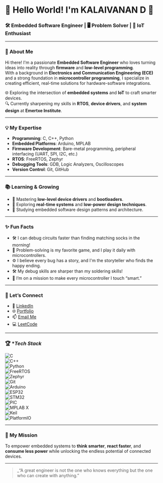 # 👋 Hello World! I'm KALAIVANAN D 🚀  
### 🛠 Embedded Software Engineer | 🖥️ Problem Solver | 📡 IoT Enthusiast  

---

### 🌟 **About Me**
Hi there! I'm a passionate **Embedded Software Engineer** who loves turning ideas into reality through **firmware** and **low-level programming**.  
With a background in **Electronics and Communication Engineering (ECE)** and a strong foundation in **microcontroller programming**, I specialize in creating efficient, real-time solutions for hardware-software integrations.  

🌐 Exploring the intersection of **embedded systems** and **IoT** to craft smarter devices.  
🔍 Currently sharpening my skills in **RTOS**, **device drivers**, and **system design** at **Emertxe Institute**.  

---

### 💡 **My Expertise**
- **Programming**: C, C++, Python  
- **Embedded Platforms**: Arduino, MPLAB
- **Firmware Development**: Bare-metal programming, peripheral interfacing (UART, SPI, I2C, etc.)  
- **RTOS**: FreeRTOS, Zephyr  
- **Debugging Tools**: GDB, Logic Analyzers, Oscilloscopes  
- **Version Control**: Git, GitHub  

---

### 📚 **Learning & Growing**
- 🌟 Mastering **low-level device drivers** and **bootloaders**.  
- 🚀 Exploring **real-time systems** and **low-power design techniques**.  
- 🧠 Studying embedded software design patterns and architecture.  

---

### ✨ **Fun Facts**
- 🛠 I can debug circuits faster than finding matching socks in the morning!
- 🧩 Problem-solving is my favorite game, and I play it daily with microcontrollers.
- ⚙️ I believe every bug has a story, and I'm the storyteller who finds the happy ending.
- 🛠 My debug skills are sharper than my soldering skills!  
- 🌱 I’m on a mission to make every microcontroller I touch “smart.”  

---

### 🔗 **Let’s Connect**
- 💼 [LinkedIn](www.linkedin.com/in/kalaivanan-d-801117200)  
- 🌐 [Portfolio](https://github.com/Kalai21-creator)  
- 📫 [Email Me](mailto:kalaivanandevaraj4@gmail.com)
- 💻 [LeetCode](https://leetcode.com/u/kalai_21/)   

---

### 🏆 **Tech Stack*

![C](https://img.shields.io/badge/C-%2300599C.svg?style=flat&logo=c&logoColor=white)  
![C++](https://img.shields.io/badge/C++-%2300599C.svg?style=flat&logo=c%2B%2B&logoColor=white)  
![Python](https://img.shields.io/badge/Python-%233776AB.svg?style=flat&logo=python&logoColor=white)  
![FreeRTOS](https://img.shields.io/badge/FreeRTOS-%2300599C.svg?style=flat&logo=rtos&logoColor=white)  
![Zephyr](https://img.shields.io/badge/Zephyr-%2300599C.svg?style=flat&logo=zephyrproject&logoColor=white)  
![Git](https://img.shields.io/badge/Git-%23F05033.svg?style=flat&logo=git&logoColor=white)  
![Arduino](https://img.shields.io/badge/Arduino-%23A6E200.svg?style=flat&logo=arduino&logoColor=white)  
![ESP32](https://img.shields.io/badge/ESP32-%2300588C.svg?style=flat&logo=espressif&logoColor=white)  
![STM32](https://img.shields.io/badge/STM32-%230081CB.svg?style=flat&logo=stmicroelectronics&logoColor=white)  
![PIC](https://img.shields.io/badge/PIC-%233D4F9A.svg?style=flat&logo=microchip&logoColor=white)  
![MPLAB X](https://img.shields.io/badge/MPLAB_X-%2300A9E0.svg?style=flat&logo=microchip&logoColor=white)  
![Keil](https://img.shields.io/badge/Keil-%2300C2F7.svg?style=flat&logo=keil&logoColor=white)  
![PlatformIO](https://img.shields.io/badge/PlatformIO-%2300607D.svg?style=flat&logo=platformio&logoColor=white)

---

### 🎯 **My Mission**
To empower embedded systems to **think smarter**, **react faster**, and **consume less power** while unlocking the endless potential of connected devices.

---

> _“A great engineer is not the one who knows everything but the one who can create with anything.”

